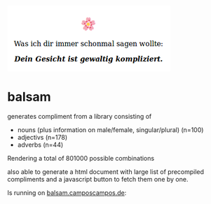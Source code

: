 ![balsam](example.png)

# balsam
generates compliment from a library consisting of
 *  nouns (plus information on male/female, singular/plural) (n=100)
 *  adjectivs (n=178)
 *  adverbs (n=44)
 
Rendering a total of 801000 possible combinations

also able to generate a html document with large list of precompiled compliments and a javascript button to fetch them one by one.

Is running on [balsam.camposcampos.de](balsam.camposcampos.de):


